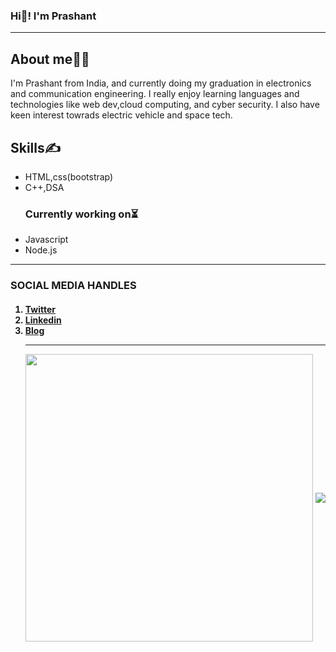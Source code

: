 ### Hi👋! I'm Prashant
<hr>
<h2>About me👨‍🎓</h2>
I'm Prashant from India, and currently doing my graduation in electronics and communication engineering. I really enjoy learning languages and technologies like web dev,cloud computing, and cyber security. I also have keen interest towrads electric vehicle and space tech.
<h2>Skills✍</h2>
<ul>
  <li>HTML,css(bootstrap)</li>
  <li>C++,DSA</li>
  <H3>Currently working on⏳</H3>
   <li>Javascript</li>
  <li>Node.js</li>
</ul>
<hr>
<h3>SOCIAL MEDIA HANDLES</h3>
          <h4> <OL><LI> <A href="https://twitter.com/PrashantDarsha7"> Twitter </A> </LI>
            <li> <a href="https://t.co/ZdUKTdcEOy?amp=1"> Linkedin </a></li>
            <li><a href="https://dev.to/prashantdarsha7"> Blog </a></li>
  <hr>
<p align="center">
  <img align="center" src="https://github-readme-stats.vercel.app/api?username=pd7684&theme=chartreuse-dark&count_private=true&include_all_commits=true&show_icons=true&custom_title=%23%20GitHub%20Stats%20%E2%9C%85" width="460" />
  <img align="center" src="https://github-readme-stats.vercel.app/api/top-langs/?username=pd7684&theme=chartreuse-dark&layout=compact&langs_count=10&custom_title=%23%20Most%20Used%20Languages%20%F0%9F%91%A8%F0%9F%8F%BD%E2%80%8D%F0%9F%92%BB" />
</p>



